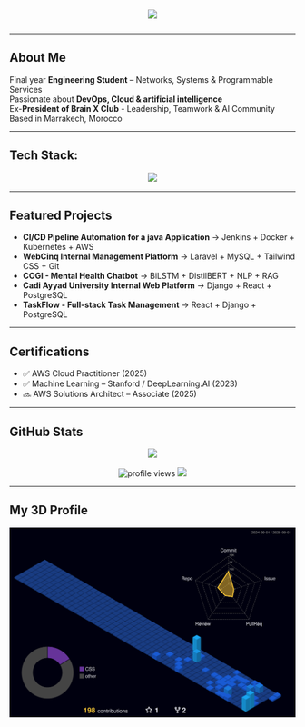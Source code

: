 <!-- Omar Lahjouji GitHub Profile README -->

<h1 align="center">
  <img src="https://readme-typing-svg.herokuapp.com?font=Orbitron&size=35&color=FFFFFF&background=96527A&center=true&vCenter=true&width=850&height=70&lines=+Omar+Lahjouji;+DevOps+%7C+Cloud+%7C+Artificial%20Intelligence;+Building+Scalable+Solutions" />
</h1>
 
---

## About Me
Final year **Engineering Student** – Networks, Systems & Programmable Services  
Passionate about **DevOps, Cloud & artificial intelligence**  
Ex-**President of Brain X Club** - Leadership, Teamwork & AI Community  
Based in Marrakech, Morocco  

---

## Tech Stack:
<p align="center">
  <img src="https://skillicons.dev/icons?i=aws,docker,kubernetes,terraform,jenkins,ansible,git,github,gitlab,linux,python,java,js,php,C,C++,html,css,react,django,laravel,tailwind,mysql,postgresql" />
</p>

---
## Featured Projects

- **CI/CD Pipeline Automation for a java Application** → Jenkins + Docker + Kubernetes + AWS
- **WebCinq Internal Management Platform** → Laravel + MySQL + Tailwind CSS + Git
- **COGI - Mental Health Chatbot** → BiLSTM + DistilBERT + NLP + RAG
- **Cadi Ayyad University Internal Web Platform** → Django + React + PostgreSQL
- **TaskFlow - Full-stack Task Management** → React + Django + PostgreSQL

---

## Certifications
- ✅ AWS Cloud Practitioner (2025)  
- ✅ Machine Learning – Stanford / DeepLearning.AI (2023)  
- 🔜 AWS Solutions Architect – Associate (2025)  

---

## GitHub Stats
<p align="center">
  <img src="https://streak-stats.demolab.com?user=omarlahjouji001&theme=radical&hide_border=true" height="160"/>
</p>
<p align="center">
  <img src="https://komarev.com/ghpvc/?username=omarlahjouji001&style=flat-square&color=00F7FF" alt="profile views"/>
  <img src="https://img.shields.io/github/followers/omarlahjouji001?style=flat-square&color=00F7FF"/>
</p>

---

## My 3D Profile
![3D Contribution Graph](https://github.com/omarlahjouji001/omarlahjouji001/blob/main/profile-3d-contrib/profile-night-view.svg)

